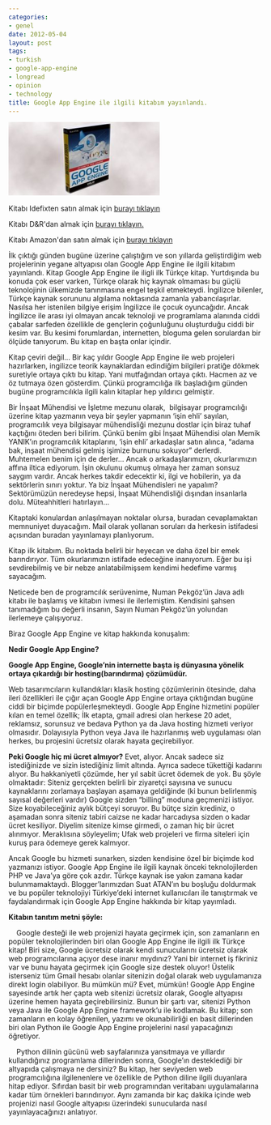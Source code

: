 ```yaml
---
categories:
- genel
date: 2012-05-04
layout: post
tags:
- turkish
- google-app-engine
- longread
- opinion
- technology
title: Google App Engine ile ilgili kitabım yayınlandı.
---
```


[![image](/images/dad40-google_app_suat_atan.jpg)](https://suatatan.wordpress.com/wp-content/uploads/2012/05/dad40-google_app_suat_atan.jpg)

Kitabı Idefixten satın almak için [burayı tıklayın](http://www.idefix.com/kitap/google-app-engine-suat-atan/tanim.asp?sid=U8ZY2WW6L40VU9EM0U7H)

Kitabı D&R'dan almak için [burayı tıklayın.](http://www.dr.com.tr/kitap/google-app-engine/suat-atan/egitim-basvuru/bilgisayar/urunno=0000000396065)

Kitabı Amazon'dan satın almak için [burayı tıklayın](http://www.amazon.com/Google-App-Engine-Suat-Atan/dp/6054205811)

İlk çıktığı günden bugüne üzerine çalıştığım ve son yıllarda geliştirdiğim web projelerinin yegane altyapısı olan Google App Engine ile ilgili kitabım yayınlandı. Kitap Google App Engine ile iligli ilk Türkçe kitap. Yurtdışında bu konuda çok eser varken, Türkçe olarak hiç kaynak olmaması bu güçlü teknolojinin ülkemizde tanınmasına engel teşkil etmekteydi. İngilizce bilenler, Türkçe kaynak sorununu algılama noktasında zamanla yabancılaşırlar.  Nasılsa her istenilen bilgiye erişim İngilizce ile çocuk oyuncağıdır. Ancak İngilizce ile arası iyi olmayan ancak teknoloji ve programlama alanında ciddi çabalar sarfeden özellikle de gençlerin çoğunluğunu oluşturduğu ciddi bir kesim var. Bu kesimi forumlardan, internetten, bloguma gelen sorulardan bir ölçüde tanıyorum. Bu kitap en başta onlar içindir.

Kitap çeviri değil… Bir kaç yıldır Google App Engine ile web projeleri hazırlarken, ingilizce teorik kaynaklardan edindiğim bilgileri pratiğe dökmek suretiyle ortaya çıktı bu kitap. Yani mutfağından ortaya çıktı. Hacmen az ve öz tutmaya özen gösterdim. Çünkü programcılığa ilk başladığım günden bugüne programcılıkla ilgili kalın kitaplar hep yıldırıcı gelmiştir.

Bir İnşaat Mühendisi ve İşletme mezunu olarak,  bilgisayar programcılığı üzerine kitap yazmanın veya bir şeyler yapmanın ‘işin ehli’ sayılan, programcılık veya bilgisayar mühendisliği mezunu dostlar için biraz tuhaf kaçtığını öteden beri bilirim. Çünkü benim gibi İnşaat Mühendisi olan Memik YANIK’ın programcılık kitaplarını, ‘işin ehli’ arkadaşlar satın alınca, “adama bak, inşaat mühendisi gelmiş işimize burnunu sokuyor” derlerdi.  Muhtemelen benim için de derler… Ancak o arkadaşlarımızın, okurlarımızın affına iltica ediyorum. İşin okulunu okumuş olmaya her zaman sonsuz saygım vardır. Ancak herkes takdir edecektir ki, ilgi ve hobilerin, ya da sektörlerin sınırı yoktur. Ya biz İnşaat Mühendisleri ne yapalım? Sektörümüzün neredeyse hepsi, İnşaat Mühendisliği dışından insanlarla dolu. Müteahhitleri hatırlayın…

Kitaptaki konulardan anlaşılmayan noktalar olursa, buradan cevaplamaktan memnuniyet duyacağım. Mail olarak yollanan soruları da herkesin istifadesi açısından buradan yayınlamayı planlıyorum. 

Kitap ilk kitabım. Bu noktada belirli bir heyecan ve daha özel bir emek barındırıyor. Tüm okurlarımızın istifade edeceğine inanıyorum. Eğer bu işi sevdirebilmiş ve bir nebze anlatabilmişsem kendimi hedefime varmış sayacağım.

Neticede ben de programcılık serüvenime, Numan Pekgöz’ün Java adlı kitabı ile başlamış ve kitabın ivmesi ile ilerlemiştim. Kendisini şahsen tanımadığım bu değerli insanın, Sayın Numan Pekgöz’ün yolundan ilerlemeye çalışıyoruz.

Biraz Google App Engine ve kitap hakkında konuşalım:

**Nedir Google App Engine?**

**Google App Engine, Google’nin internette başta iş dünyasına yönelik ortaya çıkardığı bir hosting(barındırma) çözümüdür.**  
  
Web tasarımcıların kullandıkları klasik hosting çözümlerinin ötesinde, daha ileri özellikleri ile çığır açan Google App Engine ortaya çıktığından bugüne ciddi bir biçimde popülerleşmekteydi. Google App Engine hizmetini popüler kılan en temel özellik; İlk etapta, gmail adresi olan herkese 20 adet, reklamsız, sorunsuz ve bedava Python ya da Java hosting hizmeti veriyor olmasıdır. Dolayısıyla Python veya Java ile hazırlanmış web uygulaması olan herkes, bu projesini ücretsiz olarak hayata geçirebiliyor.  
  
**Peki Google hiç mi ücret almıyor?** Evet, alıyor. Ancak sadece siz istediğinizde ve sizin istediğiniz limit altında. Ayrıca sadece tükettiği kadarını alıyor. Bu hakkaniyetli çözümde, her yıl sabit ücret ödemek de yok. Bu şöyle olmaktadır: Siteniz gerçekten belirli bir ziyaretçi sayısına ve sunucu kaynaklarını zorlamaya başlayan aşamaya geldiğinde (ki bunun belirlenmiş sayısal değerleri vardır) Google sizden “billing” moduna geçmenizi istiyor. Size koyabileceğiniz aylık bütçeyi soruyor. Bu bütçe sizin krediniz, o aşamadan sonra siteniz tabiri caizse ne kadar harcadıysa sizden o kadar ücret kesiliyor. Diyelim sitenize kimse girmedi, o zaman hiç bir ücret alınmıyor. Meraklısına söyleyelim; Ufak web projeleri ve firma siteleri için kuruş para ödemeye gerek kalmıyor.  
  
Ancak Google bu hizmeti sunarken, sizden kendisine özel bir biçimde kod yazmanızı istiyor. Google App Engine ile ilgili kaynak önceki teknolojilerden PHP ve Java’ya göre çok azdır. Türkçe kaynak ise yakın zamana kadar bulunmamaktaydı. Blogger’larımızdan Suat ATAN’ın bu boşluğu doldurmak ve bu popüler teknolojiyi Türkiye’deki internet kullanıcıları ile tanıştırmak ve faydalandırmak için Google App Engine hakkında bir kitap yayımladı.  
  
**Kitabın tanıtım metni şöyle:**  
  
    Google desteği ile web projenizi hayata geçirmek için, son zamanların en popüler teknolojilerinden biri olan Google App Engine ile ilgili ilk Türkçe kitap! Biri size, Google ücretsiz olarak kendi sunucularını ücretsiz olarak web programcılarına açıyor dese inanır mıydınız? Yani bir internet iş fikriniz var ve bunu hayata geçirmek için Google size destek oluyor! Üstelik isterseniz tüm Gmail hesabı olanlar sitenizin doğal olarak web uygulamanıza direkt login olabiliyor. Bu mümkün mü? Evet, mümkün! Google App Engine sayesinde artık her çapta web sitenizi ücretsiz olarak, Google altyapısı üzerine hemen hayata geçirebilirsiniz. Bunun bir şartı var, sitenizi Python veya Java ile Google App Engine framework’u ile kodlamak. Bu kitap; son zamanların en kolay öğrenilen, yazımı ve okunabilirliği en basit dillerinden biri olan Python ile Google App Engine projelerini nasıl yapacağınızı öğretiyor.  
  
    Python dilinin gücünü web sayfalarınıza yansıtmaya ve yıllardır kullandığınız programlama dillerinden sonra, Google’ın desteklediği bir altyapıda çalışmaya ne dersiniz? Bu kitap, her seviyeden web programcılığına ilgilenenlere ve özellikle de Python diline ilgili duyanlara hitap ediyor. Sıfırdan basit bir web programından veritabanı uygulamalarına kadar tüm örnekleri barındırıyor. Aynı zamanda bir kaç dakika içinde web projenizi nasıl Google altyapısı üzerindeki sunucularda nasıl yayınlayacağınızı anlatıyor.
